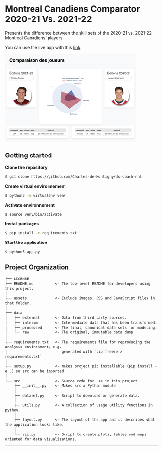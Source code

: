 Montreal Canadiens Comparator 2020-21 Vs. 2021-22
==============================

Presents the difference between the skill sets of the 2020-21 vs. 2021-22 Montreal Canadiens' players.

You can use the live app with this [link](https://fluxion-ch.herokuapp.com/).

![](assets/app_overview.png)

## Getting started

**Clone the repository**
``` bash
$ git clone https://github.com/Charles-de-Montigny/ds-coach-nhl
```

**Create virtual environnement**

``` bash
$ python3 -m virtualenv venv
```

**Activate environnement**

``` bash
$ source venv/bin/activate
```

**Install packages**

``` bash
$ pip install -r requirements.txt
```

**Start the application**

``` bash
$ python3 app.py
```

Project Organization
------------

    ├── LICENSE
    ├── README.md          <- The top-level README for developers using this project.
    │
    ├── assets             <- Include images, CSS and JavaScript files in that folder.
    │
    ├── data
    │   ├── external       <- Data from third party sources.
    │   ├── interim        <- Intermediate data that has been transformed.
    │   ├── processed      <- The final, canonical data sets for modeling.
    │   └── raw            <- The original, immutable data dump.
    │
    ├── requirements.txt   <- The requirements file for reproducing the analysis environment, e.g.
    │                         generated with `pip freeze > requirements.txt`
    │
    ├── setup.py           <- makes project pip installable (pip install -e .) so src can be imported
    │
    └── src                <- Source code for use in this project.
        ├── __init__.py    <- Makes src a Python module
        │
        ├── dataset.py     <- Script to download or generate data.
        │
        ├── utils.py       <- A collection of usage utility functions in python.
        │
        ├── layout.py      <- The layout of the app and it describes what the application looks like.
        │
        └── viz.py         <- Script to create plots, tables and maps oriented for data visualizations.
    

--------
